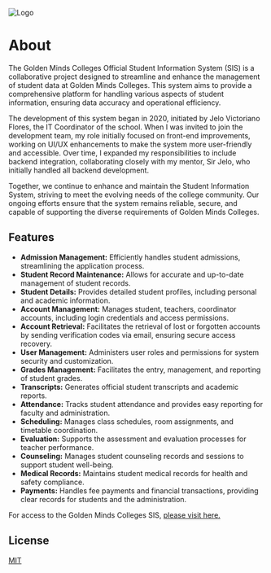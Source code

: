 
![Logo](https://static.goldenmindsbulacan.com/assets/images/gmc/Ak2aX001.png)


# About
The Golden Minds Colleges Official Student Information System (SIS) is a collaborative project designed to streamline and enhance the management of student data at Golden Minds Colleges. This system aims to provide a comprehensive platform for handling various aspects of student information, ensuring data accuracy and operational efficiency.

The development of this system began in 2020, initiated by Jelo Victoriano Flores, the IT Coordinator of the school. When I was invited to join the development team, my role initially focused on front-end improvements, working on UI/UX enhancements to make the system more user-friendly and accessible. Over time, I expanded my responsibilities to include backend integration, collaborating closely with my mentor, Sir Jelo, who initially handled all backend development.

Together, we continue to enhance and maintain the Student Information System, striving to meet the evolving needs of the college community. Our ongoing efforts ensure that the system remains reliable, secure, and capable of supporting the diverse requirements of Golden Minds Colleges.

## Features

- **Admission Management:** Efficiently handles student admissions, streamlining the application process.
- **Student Record Maintenance:** Allows for accurate and up-to-date management of student records.
- **Student Details:** Provides detailed student profiles, including personal and academic information.
- **Account Management:** Manages student, teachers, coordinator accounts, including login credentials and access permissions.
- **Account Retrieval:** Facilitates the retrieval of lost or forgotten accounts by sending verification codes via email, ensuring secure access recovery.
- **User Management:** Administers user roles and permissions for system security and customization.
- **Grades Management:** Facilitates the entry, management, and reporting of student grades.
- **Transcripts:** Generates official student transcripts and academic reports.
- **Attendance:** Tracks student attendance and provides easy reporting for faculty and administration.
- **Scheduling:** Manages class schedules, room assignments, and timetable coordination.
- **Evaluation:** Supports the assessment and evaluation processes for teacher performance.
- **Counseling:** Manages student counseling records and sessions to support student well-being.
- **Medical Records:** Maintains student medical records for health and safety compliance.
- **Payments:** Handles fee payments and financial transactions, providing clear records for students and the administration.



For access to the Golden Minds Colleges SIS, [please visit here.](https://sis.goldenmindsbulacan.com/auth/login)


## License

[MIT](https://github.com/javecilla/GMC_SIS/blob/main/LICENSE)

